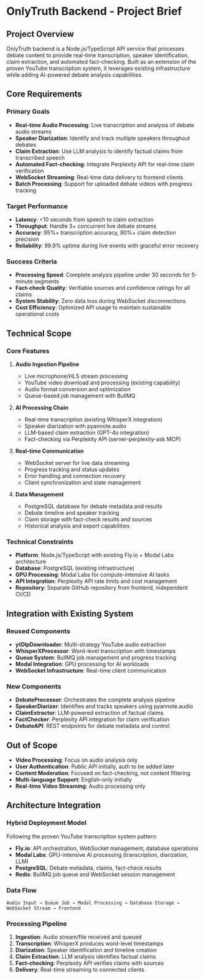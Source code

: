 # OnlyTruth Backend - Project Brief

## Project Overview
OnlyTruth backend is a Node.js/TypeScript API service that processes debate content to provide real-time transcription, speaker identification, claim extraction, and automated fact-checking. Built as an extension of the proven YouTube transcription system, it leverages existing infrastructure while adding AI-powered debate analysis capabilities.

## Core Requirements

### Primary Goals
- **Real-time Audio Processing**: Live transcription and analysis of debate audio streams
- **Speaker Diarization**: Identify and track multiple speakers throughout debates
- **Claim Extraction**: Use LLM analysis to identify factual claims from transcribed speech
- **Automated Fact-checking**: Integrate Perplexity API for real-time claim verification
- **WebSocket Streaming**: Real-time data delivery to frontend clients
- **Batch Processing**: Support for uploaded debate videos with progress tracking

### Target Performance
- **Latency**: <10 seconds from speech to claim extraction
- **Throughput**: Handle 3+ concurrent live debate streams
- **Accuracy**: 95%+ transcription accuracy, 90%+ claim detection precision
- **Reliability**: 99.9% uptime during live events with graceful error recovery

### Success Criteria
- **Processing Speed**: Complete analysis pipeline under 30 seconds for 5-minute segments
- **Fact-check Quality**: Verifiable sources and confidence ratings for all claims
- **System Stability**: Zero data loss during WebSocket disconnections
- **Cost Efficiency**: Optimized API usage to maintain sustainable operational costs

## Technical Scope

### Core Features
1. **Audio Ingestion Pipeline**
   - Live microphone/HLS stream processing
   - YouTube video download and processing (existing capability)
   - Audio format conversion and optimization
   - Queue-based job management with BullMQ

2. **AI Processing Chain**
   - Real-time transcription (existing WhisperX integration)
   - Speaker diarization with pyannote.audio
   - LLM-based claim extraction (GPT-4o integration)
   - Fact-checking via Perplexity API (server-perplexity-ask MCP)

3. **Real-time Communication**
   - WebSocket server for live data streaming
   - Progress tracking and status updates
   - Error handling and connection recovery
   - Client synchronization and state management

4. **Data Management**
   - PostgreSQL database for debate metadata and results
   - Debate timeline and speaker tracking
   - Claim storage with fact-check results and sources
   - Historical analysis and export capabilities

### Technical Constraints
- **Platform**: Node.js/TypeScript with existing Fly.io + Modal Labs architecture
- **Database**: PostgreSQL (existing infrastructure)
- **GPU Processing**: Modal Labs for compute-intensive AI tasks
- **API Integration**: Perplexity API rate limits and cost management
- **Repository**: Separate GitHub repository from frontend, independent CI/CD

## Integration with Existing System

### Reused Components
- **ytDlpDownloader**: Multi-strategy YouTube audio extraction
- **WhisperXProcessor**: Word-level transcription with timestamps
- **Queue System**: BullMQ job management and progress tracking
- **Modal Integration**: GPU processing for AI workloads
- **WebSocket Infrastructure**: Real-time client communication

### New Components
- **DebateProcessor**: Orchestrates the complete analysis pipeline
- **SpeakerDiarizer**: Identifies and tracks speakers using pyannote.audio
- **ClaimExtractor**: LLM-powered extraction of factual claims
- **FactChecker**: Perplexity API integration for claim verification
- **DebateAPI**: REST endpoints for debate metadata and control

## Out of Scope
- **Video Processing**: Focus on audio analysis only
- **User Authentication**: Public API initially, auth to be added later
- **Content Moderation**: Focused on fact-checking, not content filtering
- **Multi-language Support**: English-only initially
- **Real-time Video Streaming**: Audio processing only

## Architecture Integration

### Hybrid Deployment Model
Following the proven YouTube transcription system pattern:
- **Fly.io**: API orchestration, WebSocket management, database operations
- **Modal Labs**: GPU-intensive AI processing (transcription, diarization, LLM)
- **PostgreSQL**: Debate metadata, claims, fact-check results
- **Redis**: BullMQ job queue and WebSocket session management

### Data Flow
```
Audio Input → Queue Job → Modal Processing → Database Storage → WebSocket Stream → Frontend
```

### Processing Pipeline
1. **Ingestion**: Audio stream/file received and queued
2. **Transcription**: WhisperX produces word-level timestamps
3. **Diarization**: Speaker identification and timeline creation
4. **Claim Extraction**: LLM analysis identifies factual claims
5. **Fact-checking**: Perplexity API verifies claims with sources
6. **Delivery**: Real-time streaming to connected clients 